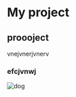 # My project
## proooject
vnejvnerjvnerv
### efcjvnwj
![dog](https://images.app.goo.gl/bWSj4zXDVUJEsxam9)
